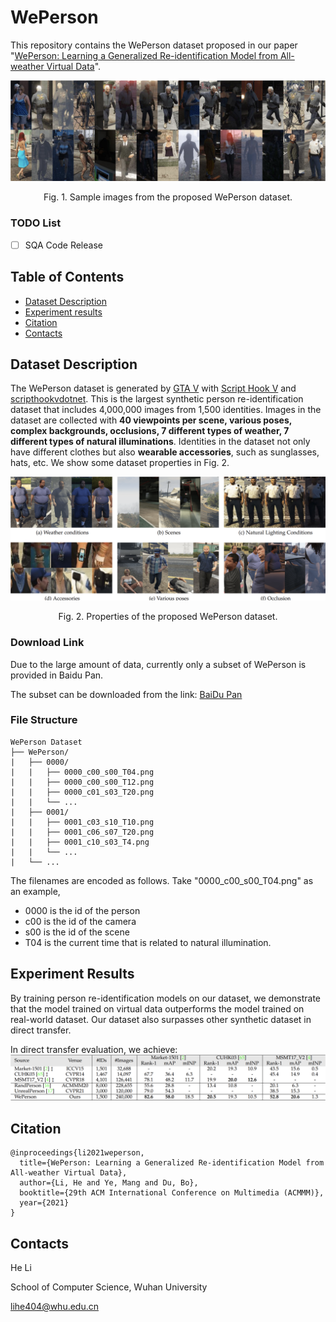 # WePerson
This repository contains the WePerson dataset proposed in our paper "[WePerson: Learning a Generalized Re-identification Model from All-weather Virtual Data](https://dl.acm.org/doi/10.1145/3474085.3475455)".

<!-- <p align="center"><img width=700 src="https://github.com/lihe404/WePerson/blob/main/img/teaser.png"></p> -->
<!-- <p align="center">Fig. 1. Sample images from the proposed WePerson dataset.</p>  -->
<img src='img/teaser.png'/>
<p align="center">Fig. 1. Sample images from the proposed WePerson dataset.</p>

### TODO List
- [ ] SQA Code Release

## Table of Contents
- [Dataset Description](#dataset-description)
- [Experiment results](#experiment-results)
- [Citation](#citation)
- [Contacts](#contacts)

## Dataset Description

The WePerson dataset is generated by [GTA V](https://www.rockstargames.com/gta-v) with [Script Hook V](http://www.dev-c.com/gtav/scripthookv/) and [scripthookvdotnet](https://github.com/crosire/scripthookvdotnet). This is the largest synthetic person re-identification dataset that includes 4,000,000 images from 1,500 identities. Images in the dataset are collected with **40 viewpoints per scene, various poses, complex backgrounds, occlusions, 7 different types of weather, 7 different types of natural illuminations**. Identities in the dataset not only have different clothes but also **wearable accessories**, such as sunglasses, hats, etc. We show some dataset properties in Fig. 2.

<img src='img/properties.png'/>
<p align="center">Fig. 2. Properties of the proposed WePerson dataset.</p> 

### Download Link
Due to the large amount of data, currently only a subset of WePerson is provided in Baidu Pan. 

The subset can be downloaded from the link:
[BaiDu Pan](https://pan.baidu.com/s/1JjiELlbMqHRFacvkMAf0lg?pwd=s4w6)

### File Structure  
```
WePerson Dataset
├── WePerson/
|   ├── 0000/
|   |   ├── 0000_c00_s00_T04.png
|   |   ├── 0000_c00_s00_T12.png
|   |   ├── 0000_c01_s03_T20.png
|   |   └── ...
|   ├── 0001/
|   |   ├── 0001_c03_s10_T10.png
|   |   ├── 0001_c06_s07_T20.png
|   |   ├── 0001_c10_s03_T4.png
|   |   └── ...
|   └── ...
```

The filenames are encoded as follows. Take "0000_c00_s00_T04.png" as an example,
* 0000 is the id of the person
* c00 is the id of the camera
* s00 is the id of the scene
* T04 is the current time that is related to natural illumination. 

## Experiment Results
By training person re-identification models on our dataset, we demonstrate that the model trained on virtual data outperforms the model trained on real-world dataset. Our dataset also surpasses other synthetic dataset in direct transfer. 

In direct transfer evaluation, we achieve:
<img src='img/results.png'/>


## Citation
```
@inproceedings{li2021weperson,
  title={WePerson: Learning a Generalized Re-identification Model from All-weather Virtual Data},
  author={Li, He and Ye, Mang and Du, Bo},
  booktitle={29th ACM International Conference on Multimedia (ACMMM)},
  year={2021}
}
```

## Contacts
He Li

School of Computer Science, Wuhan University

lihe404@whu.edu.cn
